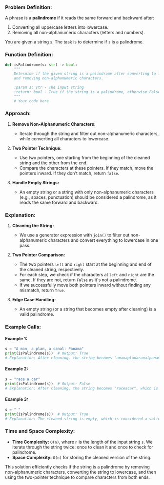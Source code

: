 ### Problem Definition:

A phrase is a **palindrome** if it reads the same forward and backward after:
1. Converting all uppercase letters into lowercase.
2. Removing all non-alphanumeric characters (letters and numbers).

You are given a string `s`. The task is to determine if `s` is a palindrome.

### Function Definition:

```python
def isPalindrome(s: str) -> bool:
    """
    Determine if the given string is a palindrome after converting to lowercase
    and removing non-alphanumeric characters.
    
    :param s: str - The input string
    :return: bool - True if the string is a palindrome, otherwise False
    """
    # Your code here
```

### Approach:

1. **Remove Non-Alphanumeric Characters:**
   - Iterate through the string and filter out non-alphanumeric characters, while converting all characters to lowercase.

2. **Two Pointer Technique:**
   - Use two pointers, one starting from the beginning of the cleaned string and the other from the end.
   - Compare the characters at these pointers. If they match, move the pointers inward. If they don't match, return `false`.

3. **Handle Empty Strings:**
   - An empty string or a string with only non-alphanumeric characters (e.g., spaces, punctuation) should be considered a palindrome, as it reads the same forward and backward.

### Explanation:

1. **Cleaning the String:**
   - We use a generator expression with `join()` to filter out non-alphanumeric characters and convert everything to lowercase in one pass.

2. **Two Pointer Comparison:**
   - The two pointers `left` and `right` start at the beginning and end of the cleaned string, respectively.
   - For each step, we check if the characters at `left` and `right` are the same. If they are not, return `False` as it's not a palindrome.
   - If we successfully move both pointers inward without finding any mismatch, return `True`.

3. **Edge Case Handling:**
   - An empty string (or a string that becomes empty after cleaning) is a valid palindrome.

### Example Calls:

#### Example 1:
```python
s = "A man, a plan, a canal: Panama"
print(isPalindrome(s))  # Output: True
# Explanation: After cleaning, the string becomes "amanaplanacanalpanama", which is a palindrome.
```

#### Example 2:
```python
s = "race a car"
print(isPalindrome(s))  # Output: False
# Explanation: After cleaning, the string becomes "raceacar", which is not a palindrome.
```

#### Example 3:
```python
s = " "
print(isPalindrome(s))  # Output: True
# Explanation: The cleaned string is empty, which is considered a valid palindrome.
```

### Time and Space Complexity:

- **Time Complexity:** `O(n)`, where `n` is the length of the input string `s`. We iterate through the string twice: once to clean it and once to check for palindrome.
- **Space Complexity:** `O(n)` for storing the cleaned version of the string.

This solution efficiently checks if the string is a palindrome by removing non-alphanumeric characters, converting the string to lowercase, and then using the two-pointer technique to compare characters from both ends.
